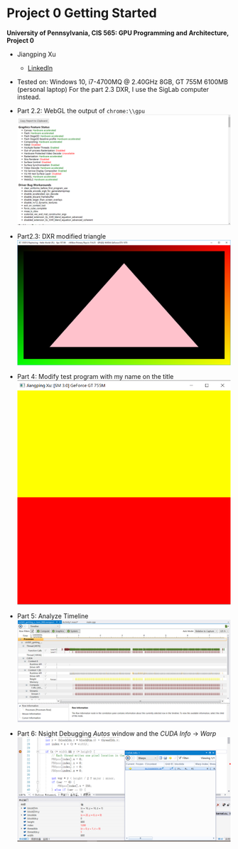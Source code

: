 Project 0 Getting Started
====================

**University of Pennsylvania, CIS 565: GPU Programming and Architecture, Project 0**

* Jiangping Xu
  * [LinkedIn](https://www.linkedin.com/in/jiangping-xu-365b19134/)
* Tested on: Windows 10, i7-4700MQ @ 2.40GHz 8GB, GT 755M 6100MB (personal laptop)
            For the part 2.3 DXR, I use the SigLab computer instead.

* Part 2.2: WebGL
the output of `chrome:\\gpu`
![](images/Chrome_GPU.png)

* Part2.3: DXR
modified triangle
![](images/DXR_Triangle.png)

* Part 4: Modify
test program with my name on the title
![](images/CudaTest.png)

* Part 5: Analyze
Timeline
![](images/timeline.png)

* Part 6: Nsight Debugging
*Autos* window and the *CUDA Info* -> *Warp*
![](images/debugging.png)


